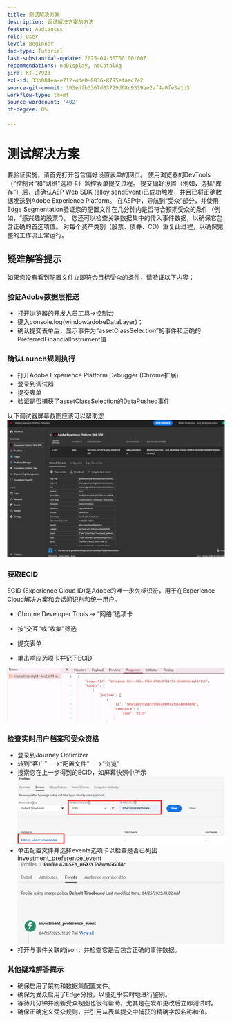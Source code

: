 ```yaml
---
title: 测试解决方案
description: 调试解决方案的方法
feature: Audiences
role: User
level: Beginner
doc-type: Tutorial
last-substantial-update: 2025-04-30T00:00:00Z
recommendations: noDisplay, noCatalog
jira: KT-17923
exl-id: 33b084ea-e712-4de0-8836-8795efaac7e2
source-git-commit: 163edfb3367d03729d68c9339ee2af4a0fe3a1b3
workflow-type: tm+mt
source-wordcount: '402'
ht-degree: 0%

---
```


# 测试解决方案

要验证实施，请首先打开包含偏好设置表单的网页。 使用浏览器的DevTools（“控制台”和“网络”选项卡）监控表单提交过程。 提交偏好设置（例如，选择“库存”）后，请确认AEP Web SDK (alloy.sendEvent)已成功触发，并且已将正确数据发送到Adobe Experience Platform。 在AEP中，导航到“受众”部分，并使用Edge Segmentation验证您的配置文件在几分钟内是否符合预期受众的条件（例如，“感兴趣的股票”）。 您还可以检查关联数据集中的传入事件数据，以确保它包含正确的首选项值。 对每个资产类别（股票、债券、CD）重复此过程，以确保完整的工作流正常运行。

## 疑难解答提示

如果您没有看到配置文件立即符合目标受众的条件，请验证以下内容：


### 验证Adobe数据层推送

* 打开浏览器的开发人员工具→控制台
* 键入console.log(window.adobeDataLayer)；
* 确认提交表单后，显示事件为“assetClassSelection”的事件和正确的PreferredFinancialInstrument值

### 确认Launch规则执行

* 打开Adobe Experience Platform Debugger (Chrome扩展)
* 登录到调试器
* 提交表单
* 验证是否捕获了assetClassSelection的DataPushed事件

以下调试器屏幕截图应该可以帮助您
![aep-debugger](assets/aep-debugger.png)

### 获取ECID

ECID (Experience Cloud ID)是Adobe的唯一永久标识符，用于在Experience Cloud解决方案和会话间识别和统一用户。

* Chrome Developer Tools → “网络”选项卡

* 按“交互”或“收集”筛选

* 提交表单
* 单击响应选项卡并记下ECID

![get-ecid](assets/get-ecid.png)

### 检查实时用户档案和受众资格

* 登录到Journey Optimizer
* 转到“客户” — >“配置文件” — >“浏览”
* 搜索您在上一步得到的ECID，如屏幕快照中所示
  ![ecid-profile](assets/ecid-profile.png)
* 单击配置文件并选择events选项卡以检查是否已列出investment_preference_event
  ![事件选项卡](assets/profile-events.png)
* 打开与事件关联的json，并检查它是否包含正确的事件数据。

### 其他疑难解答提示

* 确保启用了架构和数据集配置文件。
* 确保为受众启用了Edge分段，以便近乎实时地进行鉴别。
* 等待几分钟并刷新受众视图也很有帮助，尤其是在发布更改后立即测试时。
* 确保正确定义受众规则，并引用从表单提交中捕获的精确字段名称和值。
